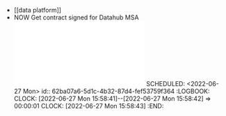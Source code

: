- [[data platform]]
- NOW Get contract signed for Datahub MSA ![Inquirer MSA 20220627.pdf](../assets/Inquirer_MSA_20220627_1656358834415_0.pdf)
  SCHEDULED: <2022-06-27 Mon>
  id:: 62ba07a6-5d1c-4b32-87d4-fef53759f364
  :LOGBOOK:
  CLOCK: [2022-06-27 Mon 15:58:41]--[2022-06-27 Mon 15:58:42] =>  00:00:01
  CLOCK: [2022-06-27 Mon 15:58:43]
  :END: